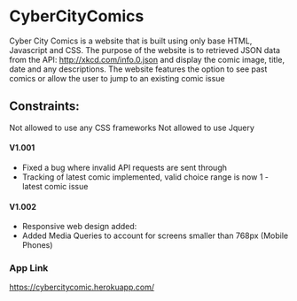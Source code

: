 # CyberCityComics

Cyber City Comics is a website that is built using only base HTML, Javascript and CSS.
The purpose of the website is to retrieved JSON data from the API: http://xkcd.com/info.0.json and display the comic image, title, date and any descriptions. 
The website features the option to see past comics or allow the user to jump to an existing comic issue

## Constraints:
Not allowed to use any CSS frameworks
Not allowed to use Jquery

#### V1.001
 - Fixed a bug where invalid API requests are sent through
 - Tracking of latest comic implemented, valid choice range is now 1 - latest comic issue

#### V1.002
 - Responsive web design added:
 - Added Media Queries to account for screens smaller than 768px (Mobile Phones)


### App Link
https://cybercitycomic.herokuapp.com/